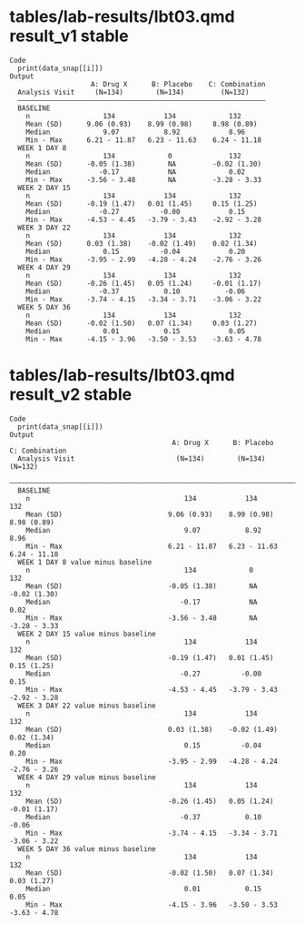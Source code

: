 # tables/lab-results/lbt03.qmd result_v1 stable

    Code
      print(data_snap[[i]])
    Output
                        A: Drug X      B: Placebo    C: Combination
      Analysis Visit     (N=134)        (N=134)         (N=132)    
      —————————————————————————————————————————————————————————————
      BASELINE                                                     
        n                  134            134             132      
        Mean (SD)      9.06 (0.93)    8.99 (0.98)     8.98 (0.89)  
        Median             9.07           8.92            8.96     
        Min - Max      6.21 - 11.87   6.23 - 11.63    6.24 - 11.18 
      WEEK 1 DAY 8                                                 
        n                  134             0              132      
        Mean (SD)      -0.05 (1.38)        NA         -0.02 (1.30) 
        Median            -0.17            NA             0.02     
        Min - Max      -3.56 - 3.48        NA         -3.28 - 3.33 
      WEEK 2 DAY 15                                                
        n                  134            134             132      
        Mean (SD)      -0.19 (1.47)   0.01 (1.45)     0.15 (1.25)  
        Median            -0.27          -0.00            0.15     
        Min - Max      -4.53 - 4.45   -3.79 - 3.43    -2.92 - 3.28 
      WEEK 3 DAY 22                                                
        n                  134            134             132      
        Mean (SD)      0.03 (1.38)    -0.02 (1.49)    0.02 (1.34)  
        Median             0.15          -0.04            0.20     
        Min - Max      -3.95 - 2.99   -4.28 - 4.24    -2.76 - 3.26 
      WEEK 4 DAY 29                                                
        n                  134            134             132      
        Mean (SD)      -0.26 (1.45)   0.05 (1.24)     -0.01 (1.17) 
        Median            -0.37           0.10           -0.06     
        Min - Max      -3.74 - 4.15   -3.34 - 3.71    -3.06 - 3.22 
      WEEK 5 DAY 36                                                
        n                  134            134             132      
        Mean (SD)      -0.02 (1.50)   0.07 (1.34)     0.03 (1.27)  
        Median             0.01           0.15            0.05     
        Min - Max      -4.15 - 3.96   -3.50 - 3.53    -3.63 - 4.78 

# tables/lab-results/lbt03.qmd result_v2 stable

    Code
      print(data_snap[[i]])
    Output
                                            A: Drug X      B: Placebo    C: Combination
      Analysis Visit                         (N=134)        (N=134)         (N=132)    
      —————————————————————————————————————————————————————————————————————————————————
      BASELINE                                                                         
        n                                      134            134             132      
        Mean (SD)                          9.06 (0.93)    8.99 (0.98)     8.98 (0.89)  
        Median                                 9.07           8.92            8.96     
        Min - Max                          6.21 - 11.87   6.23 - 11.63    6.24 - 11.18 
      WEEK 1 DAY 8 value minus baseline                                                
        n                                      134             0              132      
        Mean (SD)                          -0.05 (1.38)        NA         -0.02 (1.30) 
        Median                                -0.17            NA             0.02     
        Min - Max                          -3.56 - 3.48        NA         -3.28 - 3.33 
      WEEK 2 DAY 15 value minus baseline                                               
        n                                      134            134             132      
        Mean (SD)                          -0.19 (1.47)   0.01 (1.45)     0.15 (1.25)  
        Median                                -0.27          -0.00            0.15     
        Min - Max                          -4.53 - 4.45   -3.79 - 3.43    -2.92 - 3.28 
      WEEK 3 DAY 22 value minus baseline                                               
        n                                      134            134             132      
        Mean (SD)                          0.03 (1.38)    -0.02 (1.49)    0.02 (1.34)  
        Median                                 0.15          -0.04            0.20     
        Min - Max                          -3.95 - 2.99   -4.28 - 4.24    -2.76 - 3.26 
      WEEK 4 DAY 29 value minus baseline                                               
        n                                      134            134             132      
        Mean (SD)                          -0.26 (1.45)   0.05 (1.24)     -0.01 (1.17) 
        Median                                -0.37           0.10           -0.06     
        Min - Max                          -3.74 - 4.15   -3.34 - 3.71    -3.06 - 3.22 
      WEEK 5 DAY 36 value minus baseline                                               
        n                                      134            134             132      
        Mean (SD)                          -0.02 (1.50)   0.07 (1.34)     0.03 (1.27)  
        Median                                 0.01           0.15            0.05     
        Min - Max                          -4.15 - 3.96   -3.50 - 3.53    -3.63 - 4.78 

